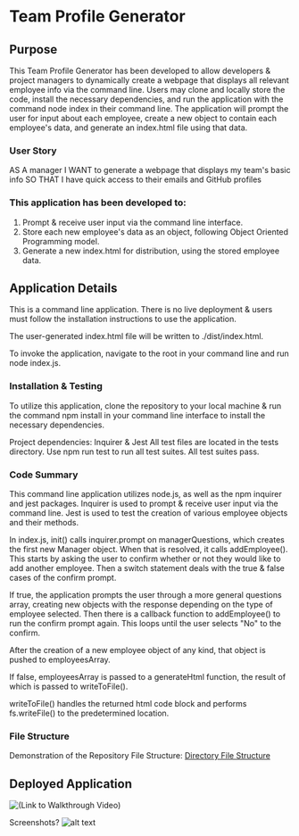 # Team Profile Generator

## Purpose
This Team Profile Generator has been developed to allow developers & project managers to dynamically create a webpage that displays all relevant employee info via the command line. Users may clone and locally store the code, install the necessary dependencies, and run the application with the command node index in their command line. The application will prompt the user for input about each employee, create a new object to contain each employee's data, and generate an index.html file using that data. 

### User Story
AS A manager
I WANT to generate a webpage that displays my team's basic info
SO THAT I have quick access to their emails and GitHub profiles

### This application has been developed to:
1. Prompt & receive user input via the command line interface.
2. Store each new employee's data as an object, following Object Oriented Programming model.
3. Generate a new index.html for distribution, using the stored employee data.

## Application Details
This is a command line application. There is no live deployment & users must follow the installation instructions to use the application.

The user-generated index.html file will be written to ./dist/index.html.

To invoke the application, navigate to the root in your command line and run node index.js.

### Installation & Testing
To utilize this application, clone the repository to your local machine & run the command npm install in your command line interface to install the necessary dependencies.

Project dependencies: Inquirer & Jest
All test files are located in the tests directory. Use npm run test to run all test suites. All test suites pass.

### Code Summary
This command line application utilizes node.js, as well as the npm inquirer and jest packages. Inquirer is used to prompt & receive user input via the command line. Jest is used to test the creation of various employee objects and their methods.  

In index.js, init() calls inquirer.prompt on managerQuestions, which creates the first new Manager object. When that is resolved, it calls addEmployee(). This starts by asking the user to confirm whether or not they would like to add another employee. Then a switch statement deals with the true & false cases of the confirm prompt.

If true, the application prompts the user through a more general questions array, creating new objects with the response depending on the type of employee selected. Then there is a callback function to addEmployee() to run the confirm prompt again. This loops until the user selects "No" to the confirm.

After the creation of a new employee object of any kind, that object is pushed to employeesArray. 

If false, employeesArray is passed to a generateHtml function, the result of which is passed to writeToFile().

writeToFile() handles the returned html code block and performs fs.writeFile() to the predetermined location.

### File Structure

Demonstration of the Repository File Structure:
[Directory File Structure](./assets/images/file-structure-screenshot.png)

## Deployed Application

![(Link to Walkthrough Video)]()

Screenshots?
![alt text](filepath)